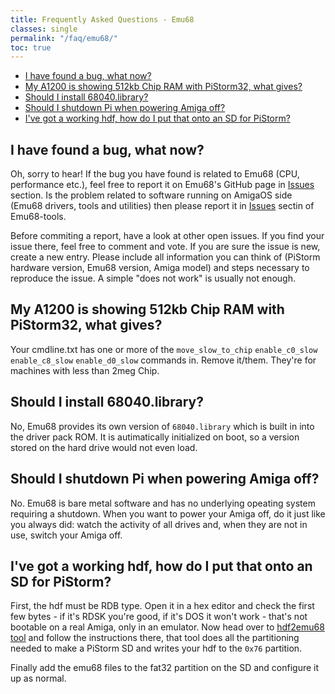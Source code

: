 ```yaml
---
title: Frequently Asked Questions - Emu68
classes: single
permalink: "/faq/emu68/"
toc: true
---
```


- [I have found a bug, what now?](#i-have-found-a-bug-what-now)
- [My A1200 is showing 512kb Chip RAM with PiStorm32, what gives?](#my-a1200-is-showing-512kb-chip-ram-with-pistorm32-what-gives)
- [Should I install 68040.library?](#should-i-install-68040library)
- [Should I shutdown Pi when powering Amiga off?](#should-i-shutdown-pi-when-powering-amiga-off)
- [I've got a working hdf, how do I put that onto an SD for PiStorm?](#ive-got-a-working-hdf-how-do-i-put-that-onto-an-sd-for-pistorm)

## I have found a bug, what now?

Oh, sorry to hear! If the bug you have found is related to Emu68 (CPU, performance etc.), feel free to report it
on Emu68's GitHub page in [Issues](https://github.com/michalsc/Emu68/issues) section. Is the problem related to software running
on AmigaOS side (Emu68 drivers, tools and utilities) then please report it in [Issues](https://github.com/michalsc/Emu68-tools/issues) sectin of Emu68-tools.

Before commiting a report, have a look at other open issues. If you find your issue there, feel free to comment and
vote. If you are sure the issue is new, create a new entry. Please include all information you can think of (PiStorm hardware
version, Emu68 version, Amiga model) and steps necessary to reproduce the issue. A simple "does not work" is usually not enough.

## My A1200 is showing 512kb Chip RAM with PiStorm32, what gives?

Your cmdline.txt has one or more of the ``move_slow_to_chip`` ``enable_c0_slow`` ``enable_c8_slow`` ``enable_d0_slow``  commands in. Remove it/them. They're for machines with less than 2meg Chip.

## Should I install 68040.library?

No, Emu68 provides its own version of ``68040.library`` which is built in into the driver pack ROM. It is autimatically initialized on boot, so a version stored on the hard drive would not even load.

## Should I shutdown Pi when powering Amiga off?

No. Emu68 is bare metal software and has no underlying opeating system requiring a shutdown. When you want to power your Amiga
off, do it just like you always did: watch the activity of all drives and, when they are not in use, switch your Amiga off.

## I've got a working hdf, how do I put that onto an SD for PiStorm?

First, the hdf must be RDB type. Open it in a hex editor and check the first few bytes - if it's RDSK you're good, if it's DOS it won't work - that's not bootable on a real Amiga, only in an emulator. Now head over to [hdf2emu68 tool](https://github.com/PiStorm/hdf2emu68) and follow the instructions there, that tool does all the partitioning needed to make a PiStorm SD and writes your hdf to the ``0x76`` partition.

Finally add the emu68 files to the fat32 partition on the SD and configure it up as normal. 

